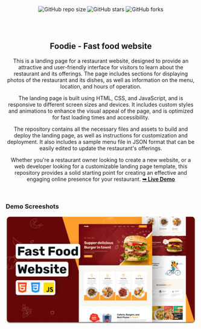 <div align="center">
  
  ![GitHub repo size](https://img.shields.io/github/repo-size/codewithsadee/foodie)
  ![GitHub stars](https://img.shields.io/github/stars/codewithsadee/foodie?style=social)
  ![GitHub forks](https://img.shields.io/github/forks/codewithsadee/foodie?style=social)

  <br />
  <br />

  <h2 align="center">Foodie - Fast food website</h2>

This is a landing page for a restaurant website, designed to provide an attractive and user-friendly interface for visitors to learn about the restaurant and its offerings. The page includes sections for displaying photos of the restaurant and its dishes, as well as information on the menu, location, and hours of operation.

The landing page is built using HTML, CSS, and JavaScript, and is responsive to different screen sizes and devices. It includes custom styles and animations to enhance the visual appeal of the page, and is optimized for fast loading times and accessibility.

The repository contains all the necessary files and assets to build and deploy the landing page, as well as instructions for customization and deployment. It also includes a sample menu file in JSON format that can be easily edited to update the restaurant's offerings.

Whether you're a restaurant owner looking to create a new website, or a web developer looking for a customizable landing page template, this repository provides a solid starting point for creating an effective and engaging online presence for your restaurant.
  <a href="https://codewithsadee.github.io/foodie/"><strong>➥ Live Demo</strong></a>

</div>

<br />

### Demo Screeshots

![Foodie Desktop Demo](./readme-images/desktop.png "Desktop Demo")
